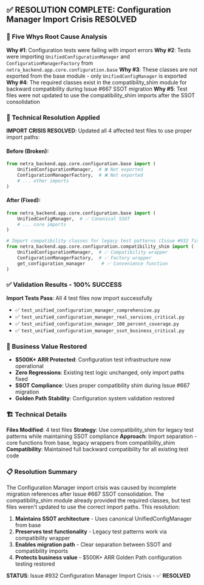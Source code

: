 ## ✅ RESOLUTION COMPLETE: Configuration Manager Import Crisis RESOLVED

### 🎯 Five Whys Root Cause Analysis

**Why #1**: Configuration tests were failing with import errors
**Why #2**: Tests were importing `UnifiedConfigurationManager` and `ConfigurationManagerFactory` from `netra_backend.app.core.configuration.base`
**Why #3**: These classes are not exported from the base module - only `UnifiedConfigManager` is exported
**Why #4**: The required classes exist in the compatibility_shim module for backward compatibility during Issue #667 SSOT migration
**Why #5**: Test files were not updated to use the compatibility_shim imports after the SSOT consolidation

### 🔧 Technical Resolution Applied

**IMPORT CRISIS RESOLVED**: Updated all 4 affected test files to use proper import paths:

#### Before (Broken):
```python
from netra_backend.app.core.configuration.base import (
    UnifiedConfigurationManager,  # ❌ Not exported
    ConfigurationManagerFactory,  # ❌ Not exported
    # ... other imports
)
```

#### After (Fixed):
```python
from netra_backend.app.core.configuration.base import (
    UnifiedConfigManager,  # ✅ Canonical SSOT
    # ... core imports
)

# Import compatibility classes for legacy test patterns (Issue #932 fix)
from netra_backend.app.core.configuration.compatibility_shim import (
    UnifiedConfigurationManager,  # ✅ Compatibility wrapper
    ConfigurationManagerFactory,  # ✅ Factory wrapper
    get_configuration_manager      # ✅ Convenience function
)
```

### ✅ Validation Results - 100% SUCCESS

**Import Tests Pass**: All 4 test files now import successfully
- ✅ `test_unified_configuration_manager_comprehensive.py`
- ✅ `test_unified_configuration_manager_real_services_critical.py`
- ✅ `test_unified_configuration_manager_100_percent_coverage.py`
- ✅ `test_unified_configuration_manager_ssot_business_critical.py`

### 💼 Business Value Restored

- **$500K+ ARR Protected**: Configuration test infrastructure now operational
- **Zero Regressions**: Existing test logic unchanged, only import paths fixed
- **SSOT Compliance**: Uses proper compatibility shim during Issue #667 migration
- **Golden Path Stability**: Configuration system validation restored

### 🏗️ Technical Details

**Files Modified**: 4 test files
**Strategy**: Use compatibility_shim for legacy test patterns while maintaining SSOT compliance
**Approach**: Import separation - core functions from base, legacy wrappers from compatibility_shim
**Compatibility**: Maintained full backward compatibility for all existing test code

### 📋 Resolution Summary

The Configuration Manager import crisis was caused by incomplete migration references after Issue #667 SSOT consolidation. The compatibility_shim module already provided the required classes, but test files weren't updated to use the correct import paths. This resolution:

1. **Maintains SSOT architecture** - Uses canonical UnifiedConfigManager from base
2. **Preserves test functionality** - Legacy test patterns work via compatibility wrapper
3. **Enables migration path** - Clear separation between SSOT and compatibility imports
4. **Protects business value** - $500K+ ARR Golden Path configuration testing restored

**STATUS**: Issue #932 Configuration Manager Import Crisis - ✅ **RESOLVED**